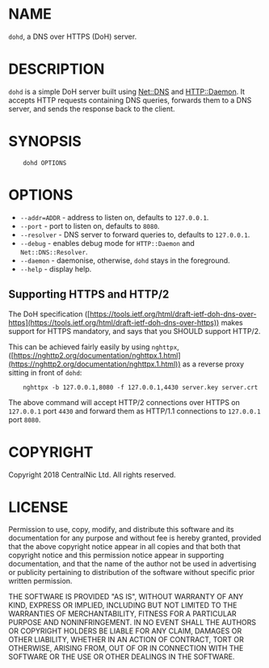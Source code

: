 # NAME

`dohd`, a DNS over HTTPS (DoH) server.

# DESCRIPTION

`dohd` is a simple DoH server built using [Net::DNS](https://metacpan.org/pod/Net::DNS) and [HTTP::Daemon](https://metacpan.org/pod/HTTP::Daemon).
It accepts HTTP requests containing DNS queries, forwards them to a DNS server,
and sends the response back to the client.

# SYNOPSIS

        dohd OPTIONS

# OPTIONS

- `--addr=ADDR` - address to listen on, defaults to `127.0.0.1`.
- `--port` - port to listen on, defaults to `8080`.
- `--resolver` - DNS server to forward queries to, defaults to `127.0.0.1`.
- `--debug` - enables debug mode for `HTTP::Daemon` and `Net::DNS::Resolver`.
- `--daemon` - daemonise, otherwise, `dohd` stays in the foreground.
- `--help` - display help.

## Supporting HTTPS and HTTP/2

The DoH specification ([https://tools.ietf.org/html/draft-ietf-doh-dns-over-https](https://tools.ietf.org/html/draft-ietf-doh-dns-over-https))
makes support for HTTPS mandatory, and says that you SHOULD support HTTP/2.

This can be achieved fairly easily by using `nghttpx`,
([https://nghttp2.org/documentation/nghttpx.1.html](https://nghttp2.org/documentation/nghttpx.1.html)) as a reverse proxy sitting
in front of `dohd`:

        nghttpx -b 127.0.0.1,8080 -f 127.0.0.1,4430 server.key server.crt

The above command will accept HTTP/2 connections over HTTPS on `127.0.0.1`
port `4430` and forward them as HTTP/1.1 connections to `127.0.0.1` port
`8080`.

# COPYRIGHT

Copyright 2018 CentralNic Ltd. All rights reserved.

# LICENSE

Permission to use, copy, modify, and distribute this software and its
documentation for any purpose and without fee is hereby granted,
provided that the above copyright notice appear in all copies and that
both that copyright notice and this permission notice appear in
supporting documentation, and that the name of the author not be used
in advertising or publicity pertaining to distribution of the software
without specific prior written permission.

THE SOFTWARE IS PROVIDED "AS IS", WITHOUT WARRANTY OF ANY KIND, EXPRESS
OR IMPLIED, INCLUDING BUT NOT LIMITED TO THE WARRANTIES OF
MERCHANTABILITY, FITNESS FOR A PARTICULAR PURPOSE AND NONINFRINGEMENT.
IN NO EVENT SHALL THE AUTHORS OR COPYRIGHT HOLDERS BE LIABLE FOR ANY
CLAIM, DAMAGES OR OTHER LIABILITY, WHETHER IN AN ACTION OF CONTRACT,
TORT OR OTHERWISE, ARISING FROM, OUT OF OR IN CONNECTION WITH THE
SOFTWARE OR THE USE OR OTHER DEALINGS IN THE SOFTWARE.
